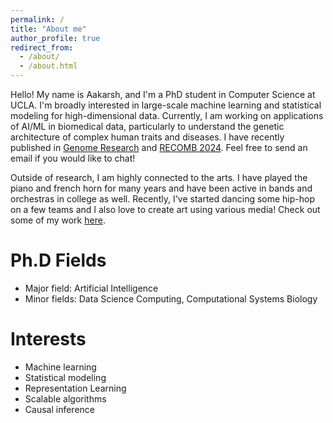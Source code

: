 ```yaml
---
permalink: /
title: "About me"
author_profile: true
redirect_from: 
  - /about/
  - /about.html
---
```


Hello! My name is Aakarsh, and I'm a PhD student in Computer Science at UCLA. I'm broadly interested in large-scale machine learning and statistical modeling for high-dimensional data. Currently, I am working on applications of AI/ML in biomedical data, particularly to understand the genetic architecture of complex human traits and diseases. I have recently published in [Genome Research](https://genome.cshlp.org/) and [RECOMB 2024](https://recomb.org/recomb2024/). Feel free to send an email if you would like to chat!

Outside of research, I am highly connected to the arts. I have played the piano and french horn for many years and have been active in bands and orchestras in college as well. Recently, I've started dancing some hip-hop on a few teams and I also love to create art using various media! Check out some of my work [here](https://aakarsh-anand.github.io/hobbies/).

Ph.D Fields
======
- Major field: Artificial Intelligence
- Minor fields: Data Science Computing, Computational Systems Biology

Interests
======
- Machine learning
- Statistical modeling
- Representation Learning
- Scalable algorithms
- Causal inference